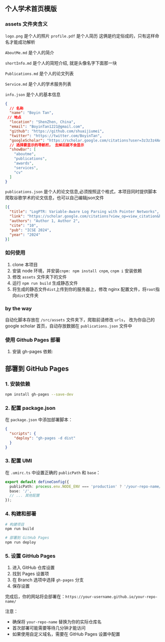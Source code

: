 ## 个人学术首页模版
### assets 文件夹含义
`logo.png` 是个人的照片
`profile.pdf` 是个人简历 这俩是约定俗成的，只有这样命名才能成功解析

`AboutMe.md` 是个人的简介

`shortInfo.md` 是个人的简短介绍, 就是头像名字下面那一块

`Publications.md` 是个人的论文列表

`Service.md` 是个人的学术服务列表

`info.json` 是个人的基本信息
```json
{
  // 名称
  "name": "Boyin Tan",
 // 地点
  "location": "ShenZhen, China",
  "email": "BoyinTan1221@gmail.com",
  "github": "https://github.com/shuaijiumei",
  "twitter": "https://twitter.com/BoyinTan",
  "googleScholar": "https://scholar.google.com/citations?user=3z3z3z4AAAAJ&hl=en",
  // 选择要显示的导航栏， 去掉后就不会显示
  "showBar": [
    "aboutme",
    "publications",
    "awards",
    "services",
    "cv"
  ]
}
```

`publications.json` 是个人的论文信息,必须按照这个格式，本项目同时提供脚本爬取谷歌学术的论文信息，也可以自己编辑json文件
```json
[{
  "title": "LogPTR: Variable-Aware Log Parsing with Pointer Networks",
  "link": "https://scholar.google.com/citations?view_op=view_citation&hl=en&user=vg0moI0AAAAJ&sortby=pubdate&citation_for_view=vg0moI0AAAAJ:NaGl4SEjCO4C",
  "authors": "Author 1, Author 2",
  "cite": "10",
  "pub": "ICSE 2024",
  "year": "2024"
}]
```

### 如何使用
1. clone 本项目
2. 安装 node 环境，并安装`cnpm: npm install cnpm`, `cnpm i` 安装依赖
3. 修改 `assets` 文件夹下的文件
4. 运行 `npm run build` 生成静态文件
5. 将生成的静态文件`dist`上传到你的服务器上，修改 nginx 配置文件，将`root`指向`dist`文件夹


### by the way
自动化脚本存放在 `/src/assets` 文件夹下，爬取前请修改 `urls`， 改为你自己的 google scholar 首页，自动存放数据在 `publications.json` 文件中


### 使用 Github Pages 部署

1. 安装 gh-pages 依赖:


## 部署到 GitHub Pages

### 1. 安装依赖
```bash
npm install gh-pages --save-dev
```

### 2. 配置 package.json
在 `package.json` 中添加部署脚本：
```json
{
  "scripts": {
    "deploy": "gh-pages -d dist"
  }
}
```

### 3. 配置 UMI
在 `.umirc.ts` 中设置正确的 `publicPath` 和 `base`：
```typescript
export default defineConfig({
  publicPath: process.env.NODE_ENV === 'production' ? '/your-repo-name/' : '/',
  base: '/',
  // ... 其他配置
});
```

### 4. 构建和部署
```bash
# 构建项目
npm run build

# 部署到 GitHub Pages
npm run deploy
```

### 5. 设置 GitHub Pages
1. 进入 GitHub 仓库设置
2. 找到 Pages 设置项
3. 在 Branch 选项中选择 `gh-pages` 分支
4. 保存设置

完成后，你的网站将会部署在：`https://your-username.github.io/your-repo-name/`

注意：
- 确保将 `your-repo-name` 替换为你的实际仓库名
- 首次部署可能需要等待几分钟才能访问
- 如果使用自定义域名，需要在 GitHub Pages 设置中配置

